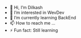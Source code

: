 - 👋 Hi, I’m Dilkash
- 👀 I’m interested in WevDev
- 🌱 I’m currently learning BackEnd
- 📫 How to reach me ...
- ⚡ Fun fact: Still learning

<!---
BxDilkash/BxDilkash is a ✨ special ✨ repository because its `README.md` (this file) appears on your GitHub profile.
You can click the Preview link to take a look at your changes.
--->
